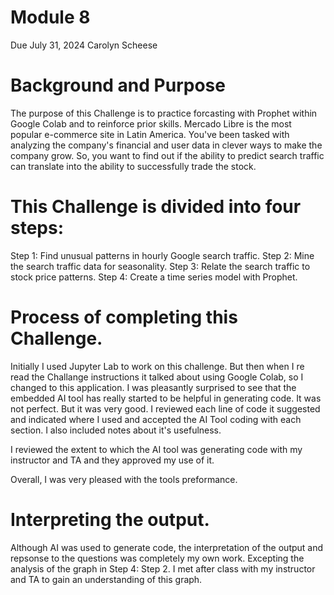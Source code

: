 # Module 8
Due July 31, 2024
Carolyn Scheese 

# Background and Purpose 
The purpose of this Challenge is to practice forcasting with Prophet within Google Colab and to reinforce prior skills. Mercado Libre is the most popular e-commerce site in Latin America. You've been tasked with analyzing the company's financial and user data in clever ways to make the company grow. So, you want to find out if the ability to predict search traffic can translate into the ability to successfully trade the stock.

# This Challenge is divided into four steps:
Step 1: Find unusual patterns in hourly Google search traffic.
Step 2: Mine the search traffic data for seasonality.
Step 3: Relate the search traffic to stock price patterns.
Step 4: Create a time series model with Prophet.

# Process of completing this Challenge. 

Initially I used Jupyter Lab to work on this challenge. But then when I re read the Challange instructions it talked about using Google Colab, so I changed to this application. I was pleasantly surprised to see that the embedded AI tool has really started to be helpful in generating code. It was not perfect. But it was very good. I reviewed each line of code it suggested and indicated where I used and accepted the AI Tool coding with each section. I also included notes about it's usefulness. 

I reviewed the extent to which the AI tool was generating code with my instructor and TA and they approved my use of it. 

Overall, I was very pleased with the tools preformance. 

# Interpreting the output. 
Although AI was used to generate code, the interpretation of the output and repsonse to the questions was completely my own work. Excepting the analysis of the graph in Step 4: Step 2. I met after class with my instructor and TA to gain an understanding of this graph. 